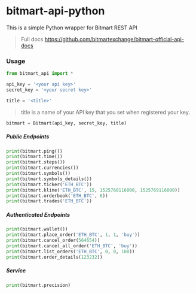 # bitmart-api-python
This is a simple Python wrapper for Bitmart REST API
> Full docs https://github.com/bitmartexchange/bitmart-official-api-docs

### Usage

```python
from bitmart_api import *

api_key = '<your api key>'
secret_key = '<your secret key>'

title = '<title>'
```

> title is a name of your API key that you set when registered your key.
```python
bitmart = Bitmart(api_key, secret_key, title)
```

##### Public Endpoints

```python
print(bitmart.ping())
print(bitmart.time())
print(bitmart.steps())
print(bitmart.currencies())
print(bitmart.symbols())
print(bitmart.symbols_details())
print(bitmart.ticker('ETH_BTC'))
print(bitmart.kline('ETH_BTC', 15, 1525760116000, 1525769116000))
print(bitmart.orderbook('ETH_BTC', 6))
print(bitmart.trades('ETH_BTC'))
```

##### Authenticated Endpoints

```python
print(bitmart.wallet())
print(bitmart.place_order('ETH_BTC', 1, 1, 'buy'))
print(bitmart.cancel_order(564654))
print(bitmart.cancel_all_order('ETH_BTC', 'buy'))
print(bitmart.list_orders('ETH_BTC', 0, 0, 100))
print(bitmart.order_details(123232))
```

##### Service

```python
print(bitmart.precision)
```
